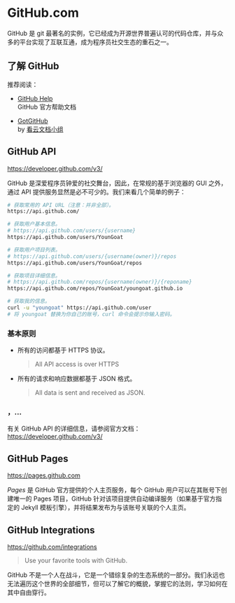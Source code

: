 #	GitHub.com

GitHub 是 git 最著名的实例，它已经成为开源世界普遍认可的代码仓库，并与众多的平台实现了互联互通，成为程序员社交生态的重石之一。

##	了解 GitHub

推荐阅读：

*	[GitHub Help](https://help.github.com)  
	GitHub 官方帮助文档

*	[GotGitHub](http://www.kancloud.cn/kancloud/how-to-use-github)  
	by [看云文档小组](http://www.kancloud.cn/@kancloud)

##	GitHub API

https://developer.github.com/v3/

GitHub 是深爱程序员钟爱的社交舞台，因此，在常规的基于浏览器的 GUI 之外，通过 API 提供服务显然是必不可少的。我们来看几个简单的例子：

```bash
# 获取常用的 API URL（注意：并非全部）。
https://api.github.com/

# 获取用户基本信息。
# https://api.github.com/users/{username}
https://api.github.com/users/YounGoat

# 获取用户项目列表。
# https://api.github.com/users/{username(owner)}/repos
https://api.github.com/users/YounGoat/repos

# 获取项目详细信息。
# https://api.github.com/repos/{username(owner)}/{reponame}
https://api.github.com/repos/YounGoat/youngoat.github.io

# 获取我的信息。
curl -u "youngoat" https://api.github.com/user
# 将 youngoat 替换为你自己的账号，curl 命令会提示你输入密码。

```

###	基本原则

*	所有的访问都基于 HTTPS 协议。
	>	All API access is over HTTPS

*	所有的请求和响应数据都基于 JSON 格式。
	>	All data is sent and received as JSON.

###	，...

有关 GitHub API 的详细信息，请参阅官方文档：  
https://developer.github.com/v3/

##	GitHub Pages

https://pages.github.com

*Pages* 是 GitHub 官方提供的个人主页服务，每个 GitHub 用户可以在其账号下创建唯一的 Pages 项目，GitHub 针对该项目提供自动编译服务（如果基于官方指定的 Jekyll 模板引擎），并将结果发布为与该账号关联的个人主页。

##	GitHub Integrations

https://github.com/integrations
>	Use your favorite tools with GitHub.

GitHub 不是一个人在战斗，它是一个错综复杂的生态系统的一部分。我们永远也无法遍历这个世界的全部细节，但可以了解它的概貌，掌握它的法则，学习如何在其中自由穿行。
